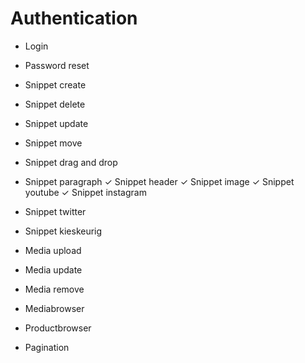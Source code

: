 # Authentication
- Login
- Password reset

- Snippet create
- Snippet delete
- Snippet update
- Snippet move
- Snippet drag and drop

- Snippet paragraph
✓ Snippet header
✓ Snippet image
✓ Snippet youtube
✓ Snippet instagram
- Snippet twitter
- Snippet kieskeurig

- Media upload
- Media update
- Media remove
- Mediabrowser
- Productbrowser

- Pagination

